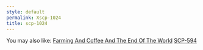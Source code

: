 ```yaml
---
style: default
permalink: Xscp-1024
title: scp-1024
---
```

You may also like:
[Farming And Coffee And The End Of The World](http://scp-wiki.net/farming-and-coffee-and-the-end-of-the-world)
[SCP-594](http://scp-wiki.net/scp-594)